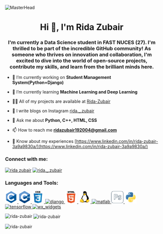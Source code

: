 ![MasterHead](https://i.pinimg.com/originals/cb/71/a0/cb71a099b3ca06a3797f32f4af4c9011.gif)
<h1 align="center">Hi 👋, I'm Rida Zubair</h1>
<h3 align="center">I'm currently a Data Science student in FAST NUCES (27). I'm thrilled to be part of the incredible GitHub community! As someone who thrives on innovation and collaboration, I'm excited to dive into the world of open-source projects, contribute my skills, and learn from the brilliant minds here.</h3>

- 🔭 I’m currently working on **Student Management System(Python+Django)**

- 🌱 I’m currently learning **Machine Learning and Deep Learning**

- 👨‍💻 All of my projects are available at [Rida-Zubair](Rida-Zubair)

- 📝 I write blogs on Instagram [rida._.zubair](rida._.zubair)

- 💬 Ask me about **Python, C++, HTML, CSS**

- 📫 How to reach me **ridazubair192004@gmail.com**

- 📄 Know about my experiences [https://www.linkedin.com/in/rida-zubair-3a9a9830a/](https://www.linkedin.com/in/rida-zubair-3a9a9830a/)

<h3 align="left">Connect with me:</h3>
<p align="left">
<a href="https://linkedin.com/in/rida zubair" target="blank"><img align="center" src="https://raw.githubusercontent.com/rahuldkjain/github-profile-readme-generator/master/src/images/icons/Social/linked-in-alt.svg" alt="rida zubair" height="30" width="40" /></a>
<a href="https://instagram.com/rida._.zubair" target="blank"><img align="center" src="https://raw.githubusercontent.com/rahuldkjain/github-profile-readme-generator/master/src/images/icons/Social/instagram.svg" alt="rida._.zubair" height="30" width="40" /></a>
</p>

<h3 align="left">Languages and Tools:</h3>
<p align="left"> <a href="https://www.cprogramming.com/" target="_blank" rel="noreferrer"> <img src="https://raw.githubusercontent.com/devicons/devicon/master/icons/c/c-original.svg" alt="c" width="40" height="40"/> </a> <a href="https://www.w3schools.com/cpp/" target="_blank" rel="noreferrer"> <img src="https://raw.githubusercontent.com/devicons/devicon/master/icons/cplusplus/cplusplus-original.svg" alt="cplusplus" width="40" height="40"/> </a> <a href="https://www.w3schools.com/css/" target="_blank" rel="noreferrer"> <img src="https://raw.githubusercontent.com/devicons/devicon/master/icons/css3/css3-original-wordmark.svg" alt="css3" width="40" height="40"/> </a> <a href="https://www.djangoproject.com/" target="_blank" rel="noreferrer"> <img src="https://cdn.worldvectorlogo.com/logos/django.svg" alt="django" width="40" height="40"/> </a> <a href="https://www.w3.org/html/" target="_blank" rel="noreferrer"> <img src="https://raw.githubusercontent.com/devicons/devicon/master/icons/html5/html5-original-wordmark.svg" alt="html5" width="40" height="40"/> </a> <a href="https://www.linux.org/" target="_blank" rel="noreferrer"> <img src="https://raw.githubusercontent.com/devicons/devicon/master/icons/linux/linux-original.svg" alt="linux" width="40" height="40"/> </a> <a href="https://www.mathworks.com/" target="_blank" rel="noreferrer"> <img src="https://upload.wikimedia.org/wikipedia/commons/2/21/Matlab_Logo.png" alt="matlab" width="40" height="40"/> </a> <a href="https://www.photoshop.com/en" target="_blank" rel="noreferrer"> <img src="https://raw.githubusercontent.com/devicons/devicon/master/icons/photoshop/photoshop-line.svg" alt="photoshop" width="40" height="40"/> </a> <a href="https://www.python.org" target="_blank" rel="noreferrer"> <img src="https://raw.githubusercontent.com/devicons/devicon/master/icons/python/python-original.svg" alt="python" width="40" height="40"/> </a> <a href="https://www.tensorflow.org" target="_blank" rel="noreferrer"> <img src="https://www.vectorlogo.zone/logos/tensorflow/tensorflow-icon.svg" alt="tensorflow" width="40" height="40"/> </a> <a href="https://www.wxwidgets.org/" target="_blank" rel="noreferrer"> <img src="https://upload.wikimedia.org/wikipedia/commons/b/bb/WxWidgets.svg" alt="wx_widgets" width="40" height="40"/> </a> </p>

<p><img align="left" src="https://github-readme-stats.vercel.app/api/top-langs?username=rida-zubair&show_icons=true&locale=en&layout=compact" alt="rida-zubair" /></p>

<p>&nbsp;<img align="center" src="https://github-readme-stats.vercel.app/api?username=rida-zubair&show_icons=true&locale=en" alt="rida-zubair" /></p>

<p><img align="center" src="https://github-readme-streak-stats.herokuapp.com/?user=rida-zubair&" alt="rida-zubair" /></p>
